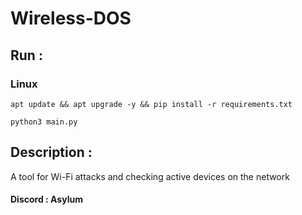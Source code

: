# Wireless-DOS
## Run : 
### Linux
```
apt update && apt upgrade -y && pip install -r requirements.txt
```
```
python3 main.py
```

## Description :
A tool for Wi-Fi attacks and checking active devices on the network

#### Discord : Asylum
